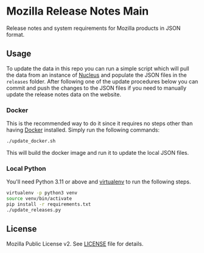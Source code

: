# Mozilla Release Notes Main

Release notes and system requirements for Mozilla products in JSON format.

## Usage

To update the data in this repo you can run a simple script which will pull the data from an instance of [Nucleus][]
and populate the JSON files in the `releases` folder. After following one of the update procedures below you can commit
and push the changes to the JSON files if you need to manually update the release notes data on the website.

### Docker

This is the recommended way to do it since it requires no steps other than having [Docker][] installed. Simply run the following commands:

```bash
./update_docker.sh
```

This will build the docker image and run it to update the local JSON files.

### Local Python

You'll need Python 3.11 or above and [virtualenv][] to run the following steps.

```bash
virtualenv -p python3 venv
source venv/bin/activate
pip install -r requirements.txt
./update_releases.py
```

[Nucleus]: https://nucleus.mozilla.org
[Docker]: https://www.docker.com/community-edition
[virtualenv]: https://virtualenv.pypa.io/en/stable/

## License

Mozilla Public License v2. See [LICENSE](LICENSE) file for details.
